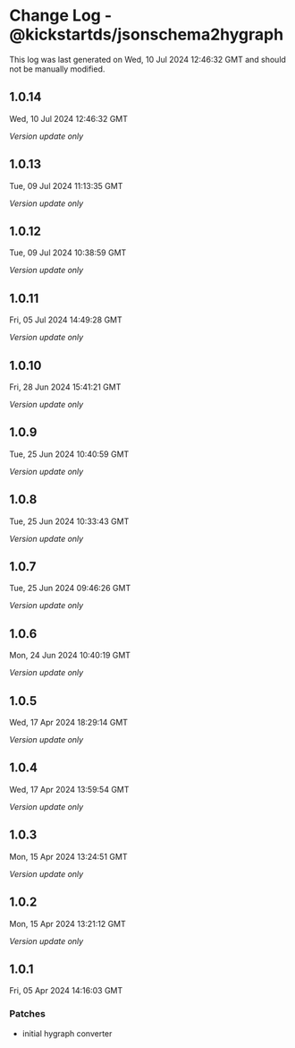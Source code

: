 # Change Log - @kickstartds/jsonschema2hygraph

This log was last generated on Wed, 10 Jul 2024 12:46:32 GMT and should not be manually modified.

## 1.0.14
Wed, 10 Jul 2024 12:46:32 GMT

_Version update only_

## 1.0.13
Tue, 09 Jul 2024 11:13:35 GMT

_Version update only_

## 1.0.12
Tue, 09 Jul 2024 10:38:59 GMT

_Version update only_

## 1.0.11
Fri, 05 Jul 2024 14:49:28 GMT

_Version update only_

## 1.0.10
Fri, 28 Jun 2024 15:41:21 GMT

_Version update only_

## 1.0.9
Tue, 25 Jun 2024 10:40:59 GMT

_Version update only_

## 1.0.8
Tue, 25 Jun 2024 10:33:43 GMT

_Version update only_

## 1.0.7
Tue, 25 Jun 2024 09:46:26 GMT

_Version update only_

## 1.0.6
Mon, 24 Jun 2024 10:40:19 GMT

_Version update only_

## 1.0.5
Wed, 17 Apr 2024 18:29:14 GMT

_Version update only_

## 1.0.4
Wed, 17 Apr 2024 13:59:54 GMT

_Version update only_

## 1.0.3
Mon, 15 Apr 2024 13:24:51 GMT

_Version update only_

## 1.0.2
Mon, 15 Apr 2024 13:21:12 GMT

_Version update only_

## 1.0.1
Fri, 05 Apr 2024 14:16:03 GMT

### Patches

- initial hygraph converter

